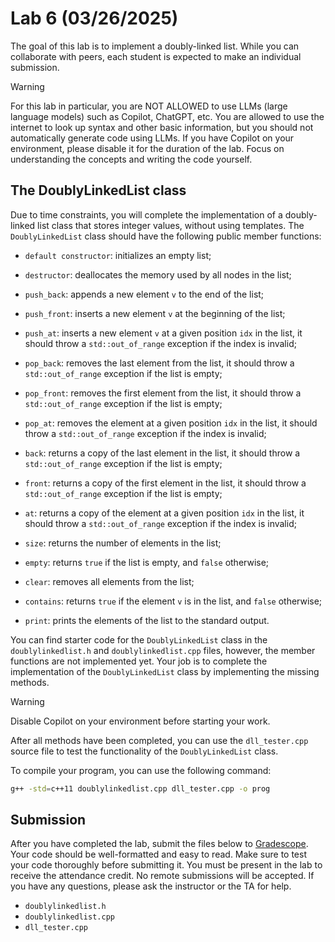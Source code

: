 # Lab 6 (03/26/2025)

The goal of this lab is to implement a doubly-linked list.
While you can collaborate with peers, 
each student is expected to make an individual submission.

> [!WARNING]
> For this lab in particular, you are NOT ALLOWED to use LLMs (large language models)
> such as Copilot, ChatGPT, etc.  You are allowed to use the internet to look
> up syntax and other basic information, but you should not automatically
> generate code using LLMs.  If you have Copilot on your environment,
> please disable it for the duration of the lab.  Focus on understanding
> the concepts and writing the code yourself.

## The DoublyLinkedList class

Due to time constraints, you will complete the implementation of a 
doubly-linked list class that stores integer values, without using templates.  The 
`DoublyLinkedList` class should have the following public member functions:

- `default constructor`: initializes an empty list;
- `destructor`: deallocates the memory used by all nodes in the list;

- `push_back`: appends a new element `v` to the end of the list;
- `push_front`: inserts a new element `v` at the beginning of the list;
- `push_at`: inserts a new element `v` at a given position `idx` in the list, it should throw a `std::out_of_range` exception if the index is invalid;
- `pop_back`: removes the last element from the list, it should throw a `std::out_of_range` exception if the list is empty;
- `pop_front`: removes the first element from the list, it should throw a `std::out_of_range` exception if the list is empty;
- `pop_at`: removes the element at a given position `idx` in the list, it should throw a `std::out_of_range` exception if the index is invalid;
- `back`: returns a copy of the last element in the list, it should throw a `std::out_of_range` exception if the list is empty;
- `front`: returns a copy of the first element in the list, it should throw a `std::out_of_range` exception if the list is empty;
- `at`: returns a copy of the element at a given position `idx` in the list, it should throw a `std::out_of_range` exception if the index is invalid;
- `size`: returns the number of elements in the list;
- `empty`: returns `true` if the list is empty, and `false` otherwise;
- `clear`: removes all elements from the list;
- `contains`: returns `true` if the element `v` is in the list, and `false` otherwise;
- `print`: prints the elements of the list to the standard output.

You can find starter code for the `DoublyLinkedList` class in the
`doublylinkedlist.h` and `doublylinkedlist.cpp` files, 
however, the member functions are not implemented yet.  Your job is to
complete the implementation of the `DoublyLinkedList` class by implementing the
missing methods.  

> [!WARNING]
> Disable Copilot on your environment before starting your work.

After all methods have been completed, you can use the `dll_tester.cpp` 
source file to test the functionality of the `DoublyLinkedList` class.  

To compile your program, you can use the following command:

```bash
g++ -std=c++11 doublylinkedlist.cpp dll_tester.cpp -o prog
```

## Submission

After you have completed the lab, submit the files below 
to [Gradescope](https://gradescope.com).  Your code should be well-formatted 
and easy to read.  Make sure to test your code thoroughly before 
submitting it.  You must be present in the lab to receive the 
attendance credit.  No remote submissions will be accepted.
If you have any questions, please ask the instructor or the TA for help.

- `doublylinkedlist.h`
- `doublylinkedlist.cpp`
- `dll_tester.cpp`
